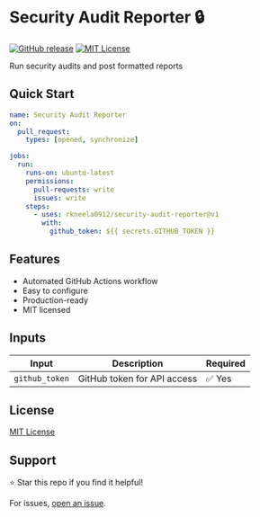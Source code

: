 # Security Audit Reporter 🔒

[![GitHub release](https://img.shields.io/github/v/release/rkneela0912/security-audit-reporter)](https://github.com/rkneela0912/security-audit-reporter/releases) [![MIT License](https://img.shields.io/badge/License-MIT-blue.svg)](https://opensource.org/licenses/MIT)

Run security audits and post formatted reports

## Quick Start

```yaml
name: Security Audit Reporter
on:
  pull_request:
    types: [opened, synchronize]

jobs:
  run:
    runs-on: ubuntu-latest
    permissions:
      pull-requests: write
      issues: write
    steps:
      - uses: rkneela0912/security-audit-reporter@v1
        with:
          github_token: ${{ secrets.GITHUB_TOKEN }}
```

## Features

- Automated GitHub Actions workflow
- Easy to configure
- Production-ready
- MIT licensed

## Inputs

| Input | Description | Required |
|-------|-------------|----------|
| `github_token` | GitHub token for API access | ✅ Yes |

## License

[MIT License](LICENSE)

## Support

⭐ Star this repo if you find it helpful!

For issues, [open an issue](https://github.com/rkneela0912/security-audit-reporter/issues).
